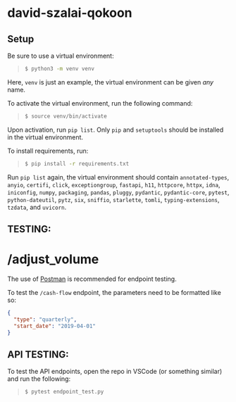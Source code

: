 # david-szalai-qokoon

## Setup

Be sure to use a virtual environment:
> ```sh
> $ python3 -m venv venv
> ```
Here, `venv` is just an example, the virtual environment can be given *any* name.

To activate the virtual environment, run the following command:
> ```sh
> $ source venv/bin/activate
> ```

Upon activation, run `pip list`. Only `pip` and `setuptools` should be installed in the virtual environment.

To install requirements, run:
> ```sh
> $ pip install -r requirements.txt
> ```

Run `pip list` again, the virtual environment should contain `annotated-types`, `anyio`, `certifi`, `click`, `exceptiongroup`, `fastapi`, `h11`, `httpcore`, `httpx`, `idna`, `iniconfig`, `numpy`, `packaging`, `pandas`, `pluggy`, `pydantic`, `pydantic-core`, `pytest`, `python-dateutil`, `pytz`, `six`, `sniffio`, `starlette`, `tomli`, `typing-extensions`, `tzdata`, and `uvicorn`.

## TESTING:

# /adjust_volume

The use of [Postman](https://www.postman.com/) is recommended for endpoint testing.

To test the `/cash-flow` endpoint, the parameters need to be formatted like so:

```json
{
  "type": "quarterly",
  "start_date": "2019-04-01"
}
```

## API TESTING:

To test the API endpoints, open the repo in VSCode (or something similar) and run the following:
> ```sh
> $ pytest endpoint_test.py
> ```